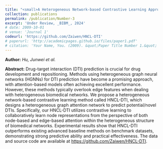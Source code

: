 ```yaml
---
title: "<small>A Heterogeneous Network-based Contrastive Learning Approach for Predicting Drug-Target Interaction</small>"
collection: publications
permalink: /publication/Number-3
excerpt: 'Under Review, _BIBM_, 2024'
# date: 2009-10-01
# venue: 'Journal 1'
codeurl: 'https://github.com/Zaiwen/HNCL-DTI'
# paperurl: 'http://academicpages.github.io/files/paper1.pdf'
# citation: 'Your Name, You. (2009). &quot;Paper Title Number 1.&quot; <i>Journal 1</i>. 1(1).'
---
```


**Author:** *Hu, Junwei et al.*

**Abstract:** Drug-target interaction (DTI) prediction is crucial for drug development and repositioning. Methods using heterogeneous graph neural networks (HGNNs) for DTI prediction have become a promising approach, with attention-based models often achieving excellent performance. However, these methods typically overlook edge features when dealing with heterogeneous biomedical networks. We propose a heterogeneous network-based contrastive learning method called HNCL-DTI, which designs a heterogeneous graph attention network to predict potential/novel DTIs. Specifically, our HNCL-DTI utilizes contrastive learning to collaboratively learn node representations from the perspective of both node-based and edge-based attention within the heterogeneous structure of biomedical networks. Experimental results show that HNCL-DTI outperforms existing advanced baseline methods on benchmark datasets, demonstrating strong predictive ability and practical effectiveness. The data and source code are available at https://github.com/Zaiwen/HNCL-DTI.